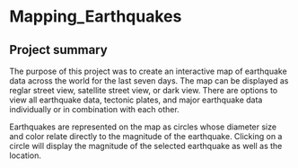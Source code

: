 # Mapping_Earthquakes

## Project summary
The purpose of this project was to create an interactive map of earthquake data across the world for the last seven days.  The map can be displayed as reglar street view, satellite street view, or dark view.  There are options to view all earthquake data, tectonic plates, and major earthquake data individually or in combination with each other.

Earthquakes are represented on the map as circles whose diameter size and color relate directly to the magnitude of the earthquake. Clicking on a circle will display the magnitude of the selected earthquake as well as the location.  